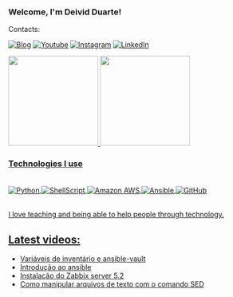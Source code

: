 ### Welcome, I'm Deivid Duarte!

Contacts:

[![Blog](https://img.shields.io/badge/Blogger-FF5722?style=for-the-badge&logo=blogger&logoColor=white)](https://deividduarte2012.blogspot.com/) [![Youtube](https://img.shields.io/badge/YouTube-FF0000?style=for-the-badge&logo=youtube&logoColor=white)](https://www.youtube.com/channel/UCOkbpu3eISBkp12cLPVQ9lQ) [![Instagram](https://img.shields.io/badge/Instagram-E4405F?style=for-the-badge&logo=instagram&logoColor=white)](https://www.instagram.com/caindo_na_rede/) [![LinkedIn](https://img.shields.io/badge/LinkedIn-0077B5?style=for-the-badge&logo=linkedin&logoColor=white)](https://www.linkedin.com/in/deivid-duarte-b726a83a/)

<div>
    <a href="https://www.youtube.com/channel/UCOkbpu3eISBkp12cLPVQ9lQ">
    <img height="180em" src="https://github-readme-status.vercel.app/api?username=deividduarte20&show_icons=true&theme=tokyonight&include_all_commits=true&count_private=true"/>
    <img height="180em" src=https://github-readme-stats.vercel.app/api/top-langs/?username=deividduarte20&layout=compact&langs_count-16&theme=tokyonight"/>

### Technologies I use

<div style="display: inline_block"><br/>
  <img align="center" alt="Python" src="https://img.shields.io/badge/Python-3776AB?style=for-the-badge&logo=python&logoColor=white" />
  <img align="center" alt="ShellScript" src="https://img.shields.io/badge/Shell_Script-121011?style=for-the-badge&logo=gnu-bash&logoColor=white" />
  <img align="center" alt="Amazon AWS" src="https://img.shields.io/badge/Amazon_AWS-232F3E?style=for-the-badge&logo=amazon-aws&logoColor=white" />
  <img align="center" alt="Ansible" src="https://img.shields.io/badge/ansible-%231A1918.svg?style=for-the-badge&logo=ansible&logoColor=white" />
  <img align="center" alt="GitHub" src="https://img.shields.io/badge/git-%23F05033.svg?style=for-the-badge&logo=git&logoColor=white" />
</div><br/>
  
  I love teaching and being able to help people through technology.

## Latest videos:

- [Variáveis de inventário e ansible-vault](https://www.youtube.com/watch?v=QB43oAsU8AM)<br/>
- [Introdução ao ansible](https://www.youtube.com/watch?v=G79b7soTV0Q&t=184s)<br/>
- [Instalação do Zabbix server 5.2](https://youtu.be/gAO6JbScWhY)<br/>
- [Como manipular arquivos de texto com o comando SED](https://youtu.be/bEugXqATZDc)<br/>












